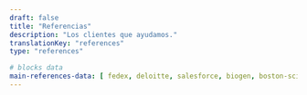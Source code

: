 ```yaml
---
draft: false
title: "Referencias"
description: "Los clientes que ayudamos."
translationKey: "references"
type: "references"

# blocks data
main-references-data: [ fedex, deloitte, salesforce, biogen, boston-scientific, google, disney, wbg, ashoka, lacoste, business-france, safran, colombus-consulting, edf, loreal, pierre-fabre, insead, em-lyon ]
---
```

